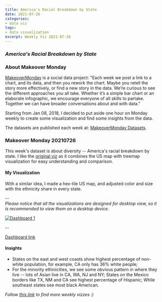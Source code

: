```yaml
---
title: America's Racial Breakdown by State
date: 2021-07-26
categories:
- data viz
tags:
- data visualization
excerpt: Weekly Viz 2021-07-26
---
```


### *America's Racial Breakdown by State*


### About Makeover Monday

[MakeoverMonday](http://www.makeovermonday.co.uk/) is a social data project:
"Each week we post a link to a chart, and its data, and then you rework the chart.
Maybe you retell the story more effectively, or find a new story in the data.
We’re curious to see the different approaches you all take. Whether it’s a simple bar chart or an elaborate infographic, we encourage everyone of all skills to partake.
Together we can have broader conversations about and with data."

Starting from Jan 08, 2018, I decided to put aside one hour on Monday weekly to create some visualization and find some insights from the data.

The datasets are published each week at: [MakeoverMonday Datasets](http://www.makeovermonday.co.uk/data/).

### Makeover Monday 20210726

This week's dataset is about diversity -- America's racial breakdown by state. I like the [original viz](https://www.visualcapitalist.com/visualizing-u-s-population-by-race/) as it combines the US map with treemap visualization for easy understanding and comparison.  

#### My Visualization

With a similar idea, I made a hex-tile US map, and adjusted color and size with the ethnicity share in every state.  

--  
*Please notice that all the visualizations are designed for desktop view, so it is recommended to view them on a desktop device.*  

<div class='tableauPlaceholder' id='viz1627355124309' style='position: relative'>
  <noscript><a href='#'>
    <img alt='Dashboard 1 ' src='https:&#47;&#47;public.tableau.com&#47;static&#47;images&#47;Ma&#47;MakeOverMonday20210726AmericasRacialBreakdownbyState&#47;Dashboard1&#47;1_rss.png' style='border: none' />
    </a></noscript>
  <object class='tableauViz'  style='display:none;'>
    <param name='host_url' value='https%3A%2F%2Fpublic.tableau.com%2F' />
    <param name='embed_code_version' value='3' />
    <param name='site_root' value='' />
    <param name='name' value='MakeOverMonday20210726AmericasRacialBreakdownbyState&#47;Dashboard1' />
    <param name='tabs' value='no' />
    <param name='toolbar' value='yes' />
    <param name='static_image' value='https:&#47;&#47;public.tableau.com&#47;static&#47;images&#47;Ma&#47;MakeOverMonday20210726AmericasRacialBreakdownbyState&#47;Dashboard1&#47;1.png' />
    <param name='animate_transition' value='yes' />
    <param name='display_static_image' value='yes' />
    <param name='display_spinner' value='yes' />
    <param name='display_overlay' value='yes' />
    <param name='display_count' value='yes' />
    <param name='language' value='en-US' />
    <param name='filter' value='publish=yes' />
  </object></div>          
  <script type='text/javascript'>  
  var divElement = document.getElementById('viz1627355124309');   
  var vizElement = divElement.getElementsByTagName('object')[0];       
  if ( divElement.offsetWidth > 800 ) { vizElement.style.width='800px';vizElement.style.height='627px';} else if ( divElement.offsetWidth > 500 ) { vizElement.style.width='800px';vizElement.style.height='627px';} else { vizElement.style.width='100%';vizElement.style.height='727px';}       
  var scriptElement = document.createElement('script');         
  scriptElement.src = 'https://public.tableau.com/javascripts/api/viz_v1.js';      
  vizElement.parentNode.insertBefore(scriptElement, vizElement);         
</script>
  
--  

[Dashboard link](https://public.tableau.com/views/MakeOverMonday20210726AmericasRacialBreakdownbyState/Dashboard1?:language=en-US&publish=yes&:display_count=n&:origin=viz_share_link)
  
#### Insights
* States on the east and west coasts show highest percentage of non-white population, for example, CA only has 36% white people;  
* For the minority ethinicities, we see some obvious pattern in where they live -- lots of Asian live in CA, WA, NJ and NY; States on the Mexico borders like TX, NM and CA see highest percentage of Hispanic; While southeast states see most black American.  


*Follow [this link](https://yudong-94.github.io/personal-website/project/WeeklyViz2021/) to find more weekly vizzes :)*